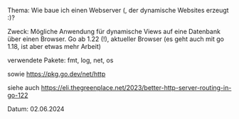  Thema: Wie baue ich einen Webserver (, der dynamische Websites erzeugt :)?

Zweck: Mögliche Anwendung für dynamische Views auf eine Datenbank über einen Browser.
Go ab 1.22 (!), aktueller Browser (es geht auch mit go 1.18, ist aber etwas mehr Arbeit)

verwendete Pakete: fmt, log, net,	os

sowie https://pkg.go.dev/net/http

siehe auch https://eli.thegreenplace.net/2023/better-http-server-routing-in-go-122

Datum: 02.06.2024

